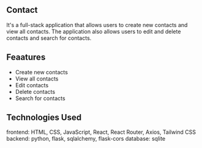 ## Contact
It's a full-stack application that allows users to create new contacts and view all contacts. The application also allows users to edit and delete contacts and search for contacts.
## Feaatures
- Create new contacts
- View all contacts
- Edit contacts
- Delete contacts
- Search for contacts
## Technologies Used
frontend: HTML, CSS, JavaScript, React, React Router, Axios, Tailwind CSS
backend: python, flask, sqlalchemy, flask-cors
database: sqlite